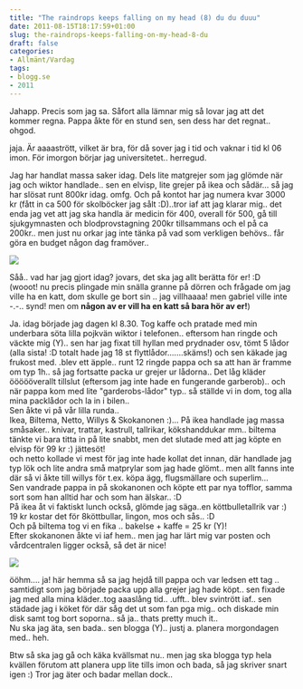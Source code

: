 ```yaml
---
title: "The raindrops keeps falling on my head (8) du du duuu"
date: 2011-08-15T18:17:59+01:00
slug: the-raindrops-keeps-falling-on-my-head-8-du
draft: false
categories:
- Allmänt/Vardag
tags:
- blogg.se
- 2011
---
```

Jahapp. Precis som jag sa. Såfort alla lämnar mig så lovar jag att det kommer regna. Pappa åkte för en stund sen, sen dess har det regnat.. ohgod.  
  
jaja. Är aaaastrött, vilket är bra, för då sover jag i tid och vaknar i tid kl 06 imon. För imorgon börjar jag universitetet.. herregud.  
  
Jag har handlat massa saker idag. Dels lite matgrejer som jag glömde när jag och wiktor handlade.. sen en elvisp, lite grejer på ikea och sådär... så jag har slösat runt 800kr idag. omfg. Och på kontot har jag numera kvar 3000 kr (fått in ca 500 för skolböcker jag sålt :D)..tror iaf att jag klarar mig.. det enda jag vet att jag ska handla är medicin för 400, overall för 500, gå till sjukgymnasten och blodprovstagning 200kr tillsammans och el på ca 200kr.. men just nu orkar jag inte tänka på vad som verkligen behövs.. får göra en budget någon dag framöver..  
  
![](/assets/images/blogg.se/kaffe_161842186.jpg)  
  
Såå.. vad har jag gjort idag? jovars, det ska jag allt berätta för er! :D  
(wooot! nu precis plingade min snälla granne på dörren och frågade om jag ville ha en katt, dom skulle ge bort sin .. jag villhaaaa! men gabriel ville inte -.-.. synd! men om **någon av er vill ha en katt så bara hör av er!**)  
  
Ja. idag började jag dagen kl 8.30. Tog kaffe och pratade med min underbara söta lilla pojkvän wiktor i telefonen.. eftersom han ringde och väckte mig (Y).. sen har jag fixat till hyllan med prydnader osv, tömt 5 lådor (alla sista! :D totalt hade jag 18 st flyttlådor.......skäms!) och sen käkade jag frukost med. .blev ett äpple.. runt 12 ringde pappa och sa att han är framme om typ 1h.. så jag fortsatte packa ur grejer ur lådorna.. Det låg kläder öööööverallt tillslut (eftersom jag inte hade en fungerande garberob).. och när pappa kom med lite "garderobs-lådor" typ.. så ställde vi in dom, tog alla mina packlådor och la in i bilen..  
Sen åkte vi på vår lilla runda..  
Ikea, Biltema, Netto, Willys & Skokanonen :)... På ikea handlade jag massa småsaker.. knivar, trattar, kastrull, tallrikar, kökshanddukar mm.. biltema tänkte vi bara titta in på lite snabbt, men det slutade med att jag köpte en elvisp för 99 kr :) jättesöt!  
och netto kollade vi mest för jag inte hade kollat det innan, där handlade jag typ lök och lite andra små matprylar som jag hade glömt.. men allt fanns inte där så vi åkte till willys för t.ex. köpa ägg, flugsmällare och superlim...  
Sen vandrade pappa in på skokanonen och köpte ett par nya tofflor, samma sort som han alltid har och som han älskar.. :D  
På ikea åt vi faktiskt lunch också, glömde jag säga..en köttbulletallrik var :) 19 kr kostar det för 8köttbullar, lingon, mos och sås.. :D  
Och på biltema tog vi en fika .. bakelse + kaffe = 25 kr (Y)!  
Efter skokanonen åkte vi iaf hem.. men jag har lärt mig var posten och vårdcentralen ligger också, så det är nice!  
  

![](/assets/images/blogg.se/ikeee_161844901.jpg)

  
  
ööhm.... ja! här hemma så sa jag hejdå till pappa och var ledsen ett tag .. samtidigt som jag började packa upp alla grejer jag hade köpt.. sen fixade jag med alla mina kläder..tog aaaslång tid.. .ufft.. blev svintrött iaf.. sen städade jag i köket för där såg det ut som fan pga mig.. och diskade min disk samt tog bort soporna.. så ja.. thats pretty much it..  
Nu ska jag äta, sen bada.. sen blogga (Y).. justj a. planera morgondagen med.. heh.  
  
  
Btw så ska jag gå och käka kvällsmat nu.. men jag ska blogga typ hela kvällen förutom att planera upp lite tills imon och bada, så jag skriver snart igen :) Tror jag äter och badar mellan dock..